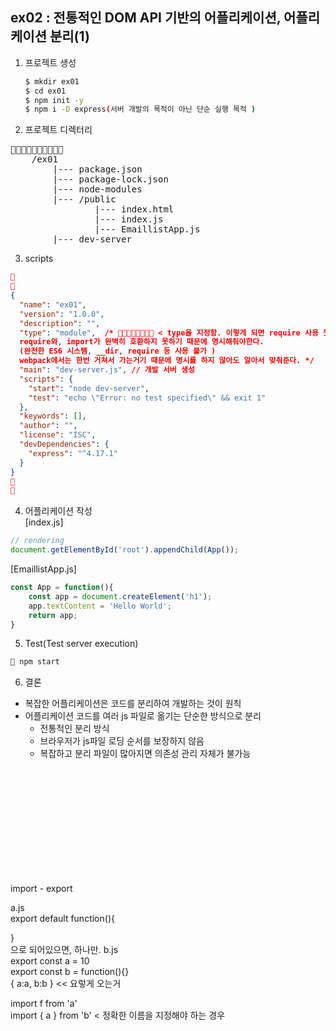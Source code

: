 ## ex02 : 전통적인 DOM API 기반의 어플리케이션, 어플리케이션 분리(1)

1. 프로젝트 생성
    ```bash
    $ mkdir ex01
    $ cd ex01
    $ npm init -y
    $ npm i -D express(서버 개발의 목적이 아닌 단순 실행 목적 )
    ```
2. 프로젝트 디렉터리
<pre>

    /ex01
        |--- package.json
        |--- package-lock.json
        |--- node-modules
        |--- /public
                |--- index.html
                |--- index.js
                |--- EmaillistApp.js
        |--- dev-server
</pre>

3. scripts
```json


{
  "name": "ex01",
  "version": "1.0.0",
  "description": "",
  "type": "module",  /*  < type을 지정함. 이렇게 되면 require 사용 못함.
  require와, import가 완벽히 호환하지 못하기 때문에 명시해줘야한다.
  (완전한 ES6 시스템, __dir, require 등 사용 불가 )
  webpack에서는 한번 거쳐서 가는거기 때문에 명시를 하지 않아도 알아서 맞춰준다. */
  "main": "dev-server.js", // 개발 서버 생성
  "scripts": {
    "start": "node dev-server",
    "test": "echo \"Error: no test specified\" && exit 1"
  },
  "keywords": [],
  "author": "",
  "license": "ISC",
  "devDependencies": {
    "express": "^4.17.1"
  }
}


```

4. 어플리케이션 작성   
[index.js]
```javascript
// rendering
document.getElementById('root').appendChild(App());
```

[EmaillistApp.js]
```javascript
const App = function(){
    const app = document.createElement('h1');
    app.textContent = 'Hello World';
    return app;
}
```

5. Test(Test server execution)
```bash
 npm start
```


6. 결론
  - 복잡한 어플리케이션은 코드를 분리하여 개발하는 것이 원칙 
  - 어플리케이션 코드를 여러 js 파일로 옮기는 단순한 방식으로 분리
    + 전통적인 분리 방식
    + 브라우저가 js파일 로딩 순서를 보장하지 않음
    + 복잡하고 분리 파일이 많아지면 의존성 관리 자체가 불가능



<br/>
<br/>
<br/>
<br/>
<br/>
<br/>
<br/>
<br/>
<br/>
<br/>

import - export   

a.js   
export default function(){

}   
으로 되어있으면, 하나만. 
b.js   
export const a = 10   
export const b = function(){}   
{ a:a, b:b } << 요렇게 오는거 

import f from 'a'    
import { a } from 'b' < 정확한 이름을 지정해야 하는 경우 
